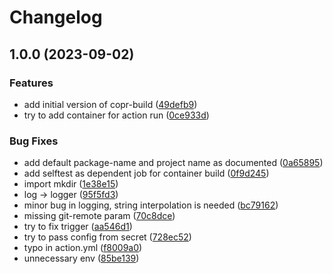 # Changelog

## 1.0.0 (2023-09-02)


### Features

* add initial version of copr-build ([49defb9](https://github.com/akdev1l/copr-build/commit/49defb92bbf9a9ed708873c2f8a95f2e4d4babbe))
* try to add container for action run ([0ce933d](https://github.com/akdev1l/copr-build/commit/0ce933d4c6bd9f648cc98371b708dbcfa553784f))


### Bug Fixes

* add default package-name and project name as documented ([0a65895](https://github.com/akdev1l/copr-build/commit/0a65895138bd07c02bfb12c2d619e1c628c8c47e))
* add selftest as dependent job for container build ([0f9d245](https://github.com/akdev1l/copr-build/commit/0f9d245b4b81edc400fb1f0822e7389e3ea23f2e))
* import mkdir ([1e38e15](https://github.com/akdev1l/copr-build/commit/1e38e159f598b58974e1b81f87cdadd053ca2a74))
* log -&gt; logger ([95f5fd3](https://github.com/akdev1l/copr-build/commit/95f5fd38c33a36f0efe297537dbb63bd50b23590))
* minor bug in logging, string interpolation is needed ([bc79162](https://github.com/akdev1l/copr-build/commit/bc79162fb03caf4eb243932416b30baaefadc2d4))
* missing git-remote param ([70c8dce](https://github.com/akdev1l/copr-build/commit/70c8dcec7117a6428c0f65479788c01cf0f8b14f))
* try to fix trigger ([aa546d1](https://github.com/akdev1l/copr-build/commit/aa546d18214f26e36591c618fb0a8b0a9b3a3d4a))
* try to pass config from secret ([728ec52](https://github.com/akdev1l/copr-build/commit/728ec526e8f55046ffffd3c5aa509ccd34366605))
* typo in action.yml ([f8009a0](https://github.com/akdev1l/copr-build/commit/f8009a021c5327a3128c0d5631a03f092502698d))
* unnecessary env ([85be139](https://github.com/akdev1l/copr-build/commit/85be139704257334c19e7b8b55671c50609c3f1c))
